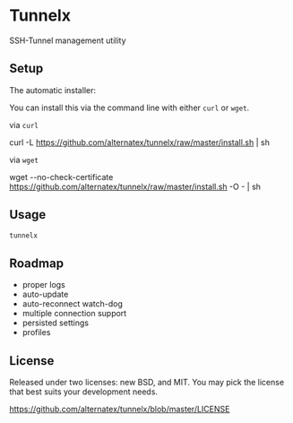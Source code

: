 Tunnelx
=============

SSH-Tunnel management utility

Setup
-------------
The automatic installer:

You can install this via the command line with either `curl` or `wget`.

via `curl`

curl -L https://github.com/alternatex/tunnelx/raw/master/install.sh | sh

via `wget`

wget --no-check-certificate https://github.com/alternatex/tunnelx/raw/master/install.sh -O - | sh

Usage
-------------

```bash
tunnelx
```

Roadmap
-------------
- proper logs
- auto-update
- auto-reconnect watch-dog
- multiple connection support 
- persisted settings
- profiles 

License
-------------
Released under two licenses: new BSD, and MIT. You may pick the
license that best suits your development needs.

https://github.com/alternatex/tunnelx/blob/master/LICENSE
